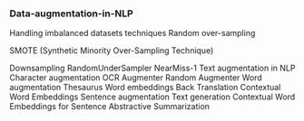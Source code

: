 ### Data-augmentation-in-NLP
Handling imbalanced datasets techniques
  Random over-sampling

  SMOTE (Synthetic Minority Over-Sampling Technique) 

  Downsampling
  RandomUnderSampler
  NearMiss-1
Text augmentation in NLP
  Character augmentation
    OCR Augmenter
    Random Augmenter
   Word augmentation
    Thesaurus 
    Word embeddings 
    Back Translation 
    Contextual Word Embeddings
   Sentence augmentation
    Text generation
    Contextual Word Embeddings for Sentence
    Abstractive Summarization




